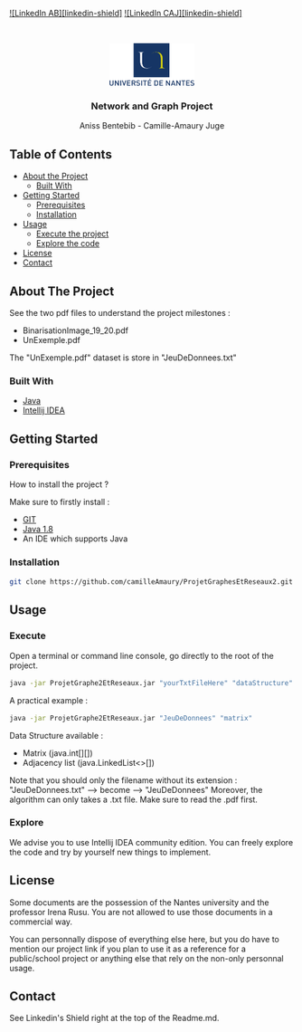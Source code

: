 [![LinkedIn AB][linkedin-shield]][linkedin-url-2]
[![LinkedIn CAJ][linkedin-shield]][linkedin-url-3]


<br />
<p align="center">
  <a href="https://github.com/othneildrew/Best-README-Template">
    <img src="images/univnantes.svg" alt="Logo" width="150" height="75">
  </a>

  <h3 align="center">Network and Graph Project</h3>

  <p align="center">
    Aniss Bentebib - Camille-Amaury Juge
  </p>
</p>



<!-- TABLE OF CONTENTS -->
## Table of Contents

* [About the Project](#about-the-project)
  * [Built With](#built-with)
* [Getting Started](#getting-started)
  * [Prerequisites](#prerequisites)
  * [Installation](#installation)
* [Usage](#usage)
  * [Execute the project](#execute)
  * [Explore the code](#explore)
* [License](#license)
* [Contact](#contact)



## About The Project

See the two pdf files to understand the project milestones :
* BinarisationImage_19_20.pdf
* UnExemple.pdf

The "UnExemple.pdf" dataset is store in "JeuDeDonnees.txt"

### Built With

* [Java](https://www.java.com/fr/download/)
* [Intellij IDEA](https://www.jetbrains.com/fr-fr/idea/)


## Getting Started


### Prerequisites

How to install the project ?

Make sure to firstly install :

* [GIT](https://git-scm.com/)
* [Java 1.8](https://www.oracle.com/technetwork/java/javase/downloads/jdk8-downloads-2133151.html)
* An IDE which supports Java

### Installation

```sh
git clone https://github.com/camilleAmaury/ProjetGraphesEtReseaux2.git
```


## Usage

### Execute

Open a terminal or command line console, go directly to the root of the project.

```sh
java -jar ProjetGraphe2EtReseaux.jar "yourTxtFileHere" "dataStructure"
```

A practical example :

```sh
java -jar ProjetGraphe2EtReseaux.jar "JeuDeDonnees" "matrix"
```

Data Structure available :

* Matrix (java.int[][])
* Adjacency list (java.LinkedList<>[])

Note that you should only the filename without its extension : "JeuDeDonnees.txt" --> become --> "JeuDeDonnees"
Moreover, the algorithm can only takes a .txt file. Make sure to read the .pdf first.

### Explore

We advise you to use Intellij IDEA community edition. You can freely explore the code and try by yourself new things to implement.

## License

Some documents are the possession of the Nantes university and the professor Irena Rusu. You are not allowed to use those documents in a commercial way.

You can personnally dispose of everything else here, but you do have to mention our project link if you plan to use it as a reference for a public/school project or anything else that rely on the non-only personnal usage. 


<!-- CONTACT -->
## Contact

See Linkedin's Shield right at the top of the Readme.md.

[linkedin-url-2]: https://www.linkedin.com/in/aniss-bentebib-a449a8155/
[linkedin-url-3]: https://www.linkedin.com/in/camille-amaury-juge/